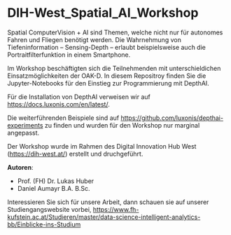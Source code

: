 # DIH-West_Spatial_AI_Workshop



Spatial ComputerVision + AI sind Themen, welche nicht nur für autonomes Fahren und Fliegen benötigt werden. Die Wahrnehmung von Tiefeninformation – Sensing-Depth – erlaubt beispielsweise auch die Portraitfilterfunktion in einem Smartphone.

Im Workshop beschäftigten sich die Teilnehmenden mit unterschieldichen Einsatzmöglichkeiten der OAK-D. In diesem Repositroy finden Sie die Jupyter-Notebooks für den Einstieg zur Programmierung mit DepthAI.

Für die Installation von DepthAI verweisen wir auf https://docs.luxonis.com/en/latest/. 

Die weiterführenden Beispiele sind auf https://github.com/luxonis/depthai-experiments zu finden und wurden für den Workshop nur marginal angepasst.

Der Workshop wurde im Rahmen des Digital Innovation Hub West (https://dih-west.at/) erstellt und druchgeführt.

**Autoren**:
- Prof. (FH) Dr. Lukas Huber
- Daniel Aumayr B.A. B.Sc.

Interessieren Sie sich für unsere Arbeit, dann schauen sie auf unserer Studiengangswebsite vorbei, https://www.fh-kufstein.ac.at/Studieren/master/data-science-intelligent-analytics-bb/Einblicke-ins-Studium

